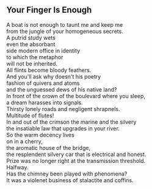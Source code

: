Your Finger Is Enough
---------------------
A boat is not enough to taunt me and keep me  
from the jungle of your homogeneous secrets.  
A putrid study wets  
even the absorbant  
side modern office in identity  
to which the metaphor  
will not be inherited.  
All flints become bloody feathers.  
And you'll ask why doesn't his poetry  
fashion of quivers and atoms  
and the unguessed dews of his native land?  
In front of the crown of the boulevard where you sleep,  
a dream harasses into signals.  
Thirsty lonely roads and negligent shrapnels.  
Multitude of flutes!  
In and out of the crimson the marine and the silvery  
the insatiable law that upgrades in your river.  
So the warm decency lives  
on in a cherry,  
the aromatic house of the bridge,  
the resplendent silvery car that is electrical and honest.  
Prize was no longer right at the transmission threshold.  
Halfway.  
Has the chimney been played with phenomena?  
It was a violenet business of stalactite and coffins.  
